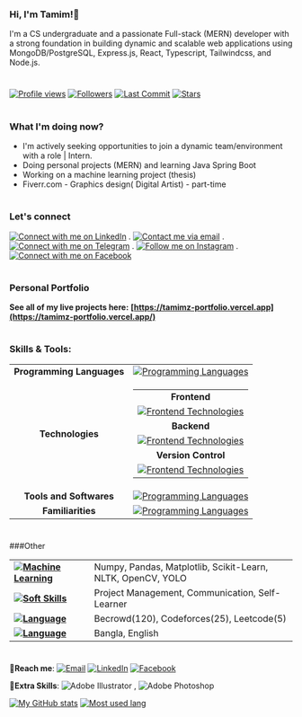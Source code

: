 ### Hi, I'm Tamim!👋

I'm a CS undergraduate and a passionate Full-stack (MERN) developer with a strong foundation in building dynamic and scalable web applications using MongoDB/PostgreSQL, Express.js, React, Typescript, Tailwindcss, and Node.js.

#  
[![Profile views](https://komarev.com/ghpvc/?username=MdTamimAhamed)](https://github.com/MdTamimAhamed) 
[![Followers](https://img.shields.io/github/followers/MdTamimAhamed?style=social)](https://github.com/MdTamimAhamed)
[![Last Commit](https://img.shields.io/github/last-commit/MdTamimAhamed/MdTamimAhamed.svg)](https://github.com/MdTamimAhamed/MdTamimAhamed/commits/main)
[![Stars](https://img.shields.io/github/stars/MdTamimAhamed/MdTamimAhamed.svg?style=social)](https://github.com/MdTamimAhamed/MdTamimAhamed/stargazers)
# 

### What I'm doing now? 
 - I'm actively seeking opportunities to join a dynamic team/environment with a role | Intern. 
 - Doing personal projects (MERN) and learning Java Spring Boot 
 - Working on a machine learning project (thesis)
 - Fiverr.com - Graphics design( Digital Artist) - part-time
# 
### Let's connect 

[![Connect with me on LinkedIn](https://img.shields.io/badge/LinkedIn-Connect-blue?style=flat&logo=linkedin)](https://www.linkedin.com/in/tamim-ahamed-000432174/) . 
[![Contact me via email](https://img.shields.io/badge/Email-Contact%20Me-orange?style=flat&logo=gmail)](mailto:tamimahamed016@gmail.com) . 
[![Connect with me on Telegram](https://img.shields.io/badge/Telegram-Connect-blue?style=flat&logo=telegram)](https://t.me/Tamim_Tomim) . 
[![Follow me on Instagram](https://img.shields.io/badge/Instagram-Follow-pink?style=flat&logo=instagram)](https://www.instagram.com/tamim_ahamed_zan/) . 
[![Connect with me on Facebook](https://img.shields.io/badge/Facebook-Connect-blue?style=flat&logo=facebook)](https://www.facebook.com/tamim.ssgt/)
# 
### Personal Portfolio 
**See all of my live projects here:**  **[https://tamimz-portfolio.vercel.app](https://tamimz-portfolio.vercel.app/)**
# 
### Skills & Tools:
<table>
  <tr>
    <td align="center"><strong>Programming Languages</strong></td>
    <td align="left">
      <a href="https://skillicons.dev">
        <img src="https://skillicons.dev/icons?i=c,cpp,javascript,java,kotlin,python&theme=light" alt="Programming Languages">
      </a>
    </td>
  </tr>
  <tr>
    <td align="center"><strong>Technologies</strong></td>
    <td>
      <table>
        <tr>
          <td align="center"><strong>Frontend</strong></td>
        </tr>
        <tr>
          <td align="left">
            <a href="https://skillicons.dev">
              <img src="https://skillicons.dev/icons?i=html,css,js,ts,react,tailwind,materialui,bootstrap,nextjs&theme=light" alt="Frontend Technologies">
            </a>
          </td>
        </tr>
       <tr>
          <td align="center"><strong>Backend</strong></td>
        </tr>
        <tr>
          <td align="left">
            <a href="https://skillicons.dev">
              <img src="https://skillicons.dev/icons?i=nodejs,express,mongodb,postgres,mysql&theme=light" alt="Frontend Technologies">
            </a>
          </td>
        </tr>
       <tr>
          <td align="center"><strong>Version Control</strong></td>
        </tr>
        <tr>
          <td align="left">
            <a href="https://skillicons.dev">
              <img src="https://skillicons.dev/icons?i=git,github&theme=light" alt="Frontend Technologies">
            </a>
          </td>
        </tr>
      </table>
    </td>
  </tr>
 <tr>
    <td align="center"><strong>Tools and Softwares</strong></td>
    <td align="left">
      <a href="https://skillicons.dev">
        <img src="https://skillicons.dev/icons?i=vscode,idea,npm,postman,figma,xd,ps,ai&theme=light" alt="Programming Languages">
      </a>
    </td>
  </tr>
  <tr>
     <td align="center"><strong>Familiarities</strong></td>
      <td align="left">
        <a href="https://skillicons.dev">
          <img src="https://skillicons.dev/icons?i=spring,docker,androidstudio,firebase,php,linux&theme=light" alt="Programming Languages">
        </a>
     </td>
   </tr>
</table>

# 
###Other 
<table>
  <tr>
    <td align="left">
      <strong>
        <a href="https://custom-icon-badges.demolab.com">
          <img src="https://custom-icon-badges.demolab.com/badge/Machine%20Learning-orange.svg?&logoColor=black" alt="Machine Learning">
        </a>
      </strong>
    </td>
    <td align="left">Numpy, Pandas, Matplotlib, Scikit-Learn, NLTK, OpenCV, YOLO</td>
  </tr>
 <tr>
    <td align="left">
      <strong>
        <a href="https://custom-icon-badges.demolab.com">
          <img src="https://custom-icon-badges.demolab.com/badge/Soft%20Skills-blue.svg?&logoColor=black" alt="Soft Skills"></a>
        </a>
      </strong>
    </td>
    <td align="left">Project Management, Communication, Self-Learner</td>
  </tr>
 <tr>
    <td align="left">
      <strong>
        <a href="https://custom-icon-badges.demolab.com">
          <img src="https://custom-icon-badges.demolab.com/badge/Problem%20Solving-white.svg?&logoColor=black" alt="Language">
        </a>
      </strong>
    </td>
    <td align="left">Becrowd(120), Codeforces(25), Leetcode(5)</td>
  </tr>
 <tr>
    <td align="left">
      <strong>
        <a href="https://custom-icon-badges.demolab.com">
          <img src="https://custom-icon-badges.demolab.com/badge/Communication-white.svg?&logoColor=black" alt="Language">
        </a>
      </strong>
    </td>
    <td align="left">Bangla, English</td>
  </tr>
</table>

# 

🤝**Reach me**: 
[![Email](https://img.shields.io/badge/Email-Me-red?style=social&logo=gmail)](mailto:tamimahamed016@gmail.com)
[![LinkedIn](https://img.shields.io/badge/LinkedIn-Connect-blue.svg)](https://www.linkedin.com/in/tamim-ahamed-000432174/)
[![Facebook](https://img.shields.io/badge/Facebook-Profile-blue?style=social&logo=facebook)](https://www.facebook.com/tamim.ssgt)


📌**Extra Skills**:
![Adobe Illustrator](https://img.shields.io/badge/Illustrator-%23FF9A00?style=flat&logo=adobe-illustrator&logoColor=white)
, ![Adobe Photoshop](https://img.shields.io/badge/Photoshop-%230077EE?style=flat&logo=adobe-photoshop&logoColor=Black)


[![My GitHub stats](https://github-readme-stats.vercel.app/api?username=MdTamimAhamed&show_icons=true&theme=dark)](https://github.com/anuraghazra/github-readme-stats)
[![Most used lang](https://github-readme-stats.vercel.app/api/top-langs/?username=MdTamimAhamed&layout=compact&theme=dark)](https://github.com/anuraghazra/github-readme-stats)











                                                                                                         
